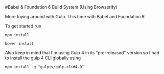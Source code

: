 #Babel & Foundation 6 Build System (Using Browserify)

More toying around with Gulp.  This time with Babel and Foundation 6

To get started run

`npm install`

`bower install`

Also keep in mind that I'm using Gulp 4 in its "pre-released" version so I had to install the gulp 4 CLI globally using

`npm install -g "gulpjs/gulp-cli#4.0"`
